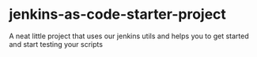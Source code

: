 # jenkins-as-code-starter-project
A neat little project that uses our jenkins utils and helps you  to get started and start testing your scripts
